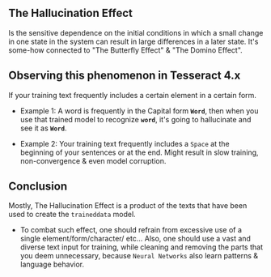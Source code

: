 ## The Hallucination Effect
Is the sensitive dependence on the initial conditions in which a small change in one state in the system can result in large differences in a later state. It's some-how connected to "The Butterfly Effect" & "The Domino Effect".

## Observing this phenomenon in Tesseract 4.x
If your training text frequently includes a certain element in a certain form.
- Example 1: A word is frequently in the Capital form **`Word`**, then when you use that trained model to recognize **`word`**, it's going to hallucinate and see it as **`Word`**.

- Example 2: Your training text frequently includes a `Space` at the beginning of your sentences or at the end. Might result in slow training, non-convergence & even model corruption.
## Conclusion
Mostly, The Hallucination Effect is a product of the texts that have been used to create the `traineddata` model.
* To combat such effect, one should refrain from excessive use of a single element/form/character/ etc... 
Also, one should use a vast and diverse text input for training, while cleaning and removing the parts that you deem unnecessary, because `Neural Networks` also learn patterns & language behavior.